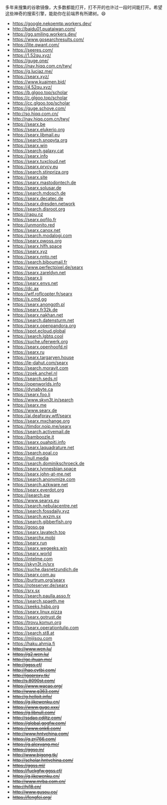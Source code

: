 多年来搜集的谷歌镜像，大多数都能打开，打不开的也许过一段时间能打开。希望这些神奇的搜索引擎，能助你在前端界有所建树。😄

- https://google.nekoemtp.workers.dev/
- http://baidu01.puataiwan.com/
- https://gg.smiling.workers.dev/
- https://www.gosearchresults.com/
- https://lite.qwant.com/
- https://seeres.com/
- https://1.52qu.xyz/
- https://guge.one/
- https://nav.hiqq.com.cn/twy/
- https://g.luciaz.me/
- https://searx.xyz/
- https://www.kuaimen.bid/
- https://4.52qu.xyz/
- https://b.glgoo.top/scholar
- https://c.glgoo.top/scholar
- https://cc.glgoo.top/scholar
- https://guge.schove.com/
- http://so.hiqq.com.cn/
- http://nav.hiqq.com.cn/twy/
- https://searx.be
- https://searx.elukerio.org
- https://searx.libmail.eu
- https://search.snopyta.org
- https://searx.win
- https://search.galaxy.cat
- https://searx.info
- https://searx.tuxcloud.net
- https://searx.prvcy.eu
- https://search.stinpriza.org
- https://searx.site
- https://searx.mastodontech.de
- https://searx.solusar.de
- https://search.mdosch.de
- https://searx.decatec.de
- https://searx.dresden.network
- https://search.disroot.org
- https://rapu.nz
- https://searx.pofilo.fr
- https://unmonito.red
- https://searx.canox.net
- https://search.modalogi.com
- https://searx.pwoss.org
- https://searx.hlfh.space
- https://searx.xyz
- https://searx.nnto.net
- https://search.biboumail.fr
- https://www.perfectpixel.de/searx
- https://searx.zareldyn.net
- https://searx.li
- https://searx.envs.net
- https://dc.ax
- https://wtf.roflcopter.fr/searx
- https://s.cmd.gg
- https://searx.anongoth.pl
- https://searx.fr32k.de
- https://searx.nakhan.net
- https://search.datensturm.net
- https://searx.openpandora.org
- https://spot.ecloud.global
- https://search.lgbtq.cool
- https://suche.uferwerk.org
- https://searx.openhoofd.nl
- https://searx.ru
- https://searx.targaryen.house
- https://le-dahut.com/searx
- https://search.moravit.com
- https://zoek.anchel.nl
- https://search.seds.nl
- https://openworlds.info
- https://dynabyte.ca
- https://searx.foo.li
- https://www.skyn3t.in/search
- https://searx.me
- https://www.searx.de
- https://ai.deafpray.wtf/searx
- https://searx.mxchange.org
- https://timdor.noip.me/searx
- https://search.activemail.de
- https://bamboozle.it
- https://searx.ouahpiti.info
- https://searx.laquadrature.net
- https://search.poal.co
- https://null.media
- https://search.dominikschroeck.de
- https://searx.lynnesbian.space
- https://searx.john-at-me.net
- https://search.anonymize.com
- https://search.azkware.net
- https://searx.everdot.org
- https://jsearch.pw
- https://www.searxs.eu
- https://search.nebulacentre.net
- https://search.fossdaily.xyz
- https://search.wxzm.sx
- https://search.gibberfish.org
- https://goso.ga
- https://searx.lavatech.top
- https://searchx.mobi
- https://searx.run
- https://searx.wegeeks.win
- https://searx.world
- https://intelme.com
- https://skyn3t.in/srx
- https://suche.dasnetzundich.de
- https://searx.com.au
- https://burtrum.org/searx
- https://roteserver.de/searx
- https://srx.sx
- https://search.paulla.asso.fr
- https://search.spaeth.me
- https://seeks.hsbp.org
- https://searx.linux.pizza
- https://searx.gotrust.de
- https://trovu.komun.org
- https://searx.operationtulip.com
- https://search.st8.at
- https://mijisou.com
- https://haku.ahmia.fi
- ~~http://www.wen.lu/~~
- ~~https://g2.wen.lu/~~
- ~~http://gc.ihuan.me/~~
- ~~http://ggss.cf/~~
- ~~http://hao.cytbj.com/~~
- ~~http://jgoproxy.tk/~~
- ~~http://s.8090st.com/~~
- ~~https://www.wacao.org/~~
- ~~http://www.g363.com/~~
- ~~http://g.helloit.info/~~
- ~~https://g.jikewenku.cn/~~
- ~~https://www.guge.xxx/~~
- ~~https://g.libnull.com/~~
- ~~http://ssdao.cdjltz.com/~~
- ~~https://global.gogfw.com/~~
- ~~https://www.onk6.com/~~
- ~~http://www.hntvchina.com/~~
- ~~https://g.zrj766.com/~~
- ~~https://g.alexyang.me/~~
- ~~https://ggso.in/~~
- ~~http://www.bjgong.tk/~~
- ~~http://scholar.hntvchina.com/~~
- ~~https://ggss.ml/~~
- ~~https://fuckgfw.ggss.cf/~~
- ~~https://g.jikewenku.cn/~~
- ~~http://www.mrba.com.cn/~~
- ~~http://hi18.cn/~~
- ~~http://www.gusou.co/~~
- ~~https://fengfei.org/~~
